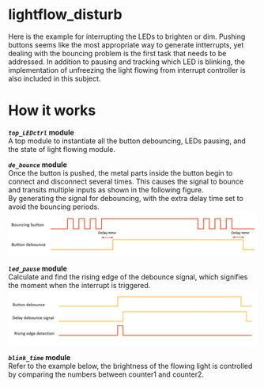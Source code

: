 # lightflow_disturb
Here is the example for interrupting the LEDs to brighten or dim. Pushing buttons seems like the most appropriate way to generate intterrupts, yet dealing with the bouncing problem is the first task that needs to be addressed. In addition to pausing and tracking which LED is blinking, the implementation of unfreezing the light flowing from interrupt controller is also included in this subject.

# How it works
**_`top_LEDctrl`_ module**  
A top module to instantiate all the button debouncing, LEDs pausing, and the state of light flowing module.  

**_`de_bounce`_ module**  
Once the button is pushed, the metal parts inside the button begin to connect and disconnect several times. This causes the signal to bounce and transits multiple inputs as shown in the following figure.  
By generating the signal for debouncing, with the extra delay time set to avoid the bouncing periods.
![GITHUB](https://github.com/wleen0/lightflow_disturb/blob/main/imgs/debounce_btn.png)

**_`led_pause`_ module**  
Calculate and find the rising edge of the debounce signal, which signifies the moment when the interrupt is triggered.
![GITHUB](https://github.com/wleen0/lightflow_disturb/blob/main/imgs/signal_detect.png)

**_`blink_time`_ module**  
Refer to the example below, the brightness of the flowing light is controlled by comparing the numbers between counter1 and counter2.



